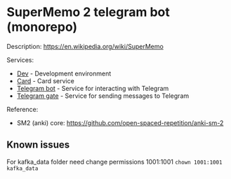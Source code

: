 # SuperMemo 2 telegram bot (monorepo)

Description: https://en.wikipedia.org/wiki/SuperMemo

Services:

* [Dev](dev) - Development environment
* [Card](card) - Card service
* [Telegram bot](telegram-bot) - Service for interacting with Telegram
* [Telegram gate](telegram-gate) - Service for sending messages to Telegram

Reference:
* SM2 (anki) core: https://github.com/open-spaced-repetition/anki-sm-2

## Known issues

For kafka_data folder need change permissions 1001:1001
```chown 1001:1001 kafka_data```